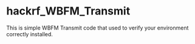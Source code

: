 # hackrf_WBFM_Transmit
This is simple WBFM Transmit code that used to verify your environment correctly installed.
